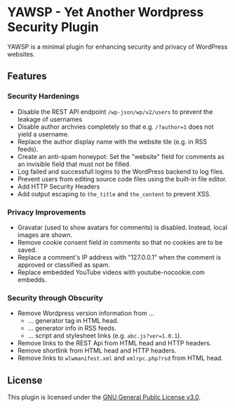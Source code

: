 # YAWSP - Yet Another Wordpress Security Plugin

YAWSP is a minimal plugin for enhancing security and privacy of WordPress websites.

## Features

### Security Hardenings
* Disable the REST API endpoint `/wp-json/wp/v2/users` to prevent the leakage of usernames
* Disable author archvies completely so that e.g. `/?author=1` does not yield a username.
* Replace the author display name with the website tile (e.g. in RSS feeds).
* Create an anti-spam honeypot: Set the "website" field for comments as an invisible field that must not be filled.
* Log failed and successfull logins to the WordPress backend to log files.
* Prevent users from editing source code files using the built-in file editor.
* Add HTTP Security Headers
* Add output escaping to `the_title` and `the_content` to prevent XSS.

### Privacy Improvements
* Gravatar (used to show avatars for comments) is disabled. Instead, local images are shown.
* Remove cookie consent field in comments so that no cookies are to be saved.
* Replace a comment's IP address with "127.0.0.1" when the comment is approved or classified as spam.
* Replace embedded YouTube videos with youtube-nocookie.com embedds.

### Security through Obscurity
* Remove Wordpress version information from ...
	* ... generator tag in HTML head.
	* ... generator info in RSS feeds.
	* ... script and stylesheet links (e.g. `abc.js?ver=1.0.1`).
* Remove links to the REST Api from HTML head and HTTP headers.
* Remove shortlink from HTML head and HTTP headers.
* Remove links to `wlwmanifest.xml` and `xmlrpc.php?rsd` from HTML head.

## License
This plugin is licensed under the [GNU General Public License v3.0](https://www.gnu.org/licenses/gpl-3.0).

